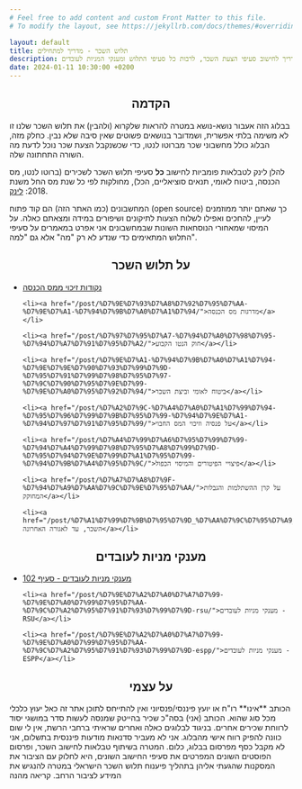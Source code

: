 ```yaml
---
# Feel free to add content and custom Front Matter to this file.
# To modify the layout, see https://jekyllrb.com/docs/themes/#overriding-theme-defaults

layout: default
title: תלוש השכר - מדריך למתחילים
description: מדריך לחישוב סעיפי הצעת השכר, לרבות כל סעיפי התלוש ומענקי המניות לעובדים
date: 2024-01-11 10:30:00 +0200
---
```


<center>
<h2>הקדמה</h2>
</center>
בבלוג הזה אעבור נושא-נושא במטרה להראות שלקרוא (ולהבין) את תלוש השכר שלנו זו לא משימה בלתי אפשרית, ושמדובר בנושאים פשוטים שאין סיבה שלא נבין. כחלק מזה, הבלוג כולל מחשבוני שכר מברוטו לנטו, כדי שכשנקבל הצעת שכר נוכל לדעת מה השורה התחתונה שלה.

להלן לינק לטבלאות פומביות לחישוב **כל** סעיפי תלוש השכר לשכירים (ברוטו לנטו, מס הכנסה, ביטוח לאומי, תנאים סוציאליים, הכל), מחולקות לפי כל שנת מס החל משנת 2018: [לינק](https://drive.google.com/drive/folders/1JZmJg2pkD97mQ_fJOBcbuyMOiO_fFsCr?usp=sharing).

המחשבונים (כמו האתר הזה) הם קוד פתוח (open source) כך שאתם יותר ממוזמנים לעיין, להחכים ואפילו לשלוח הצעות לתיקונים ושיפורים במידה ומצאתם כאלה. על המיסוי שמאחורי הנוסחאות השונות שבמחשבונים אני אפרט במאמרים על סעיפי התלוש המתאימים כדי שנדע לא רק "מה" אלא גם "למה".

<center>
<h2>על תלוש השכר</h2>
</center>

<ul>
    <li><a href="/post/%D7%A0%D7%A7%D7%95%D7%93%D7%95%D7%AA-%D7%96%D7%99%D7%9B%D7%95%D7%99-%D7%9E%D7%9E%D7%A1-%D7%94%D7%9B%D7%A0%D7%A1%D7%94/">נקודות זיכוי ממס הכנסה</a></li>
  
    <li><a href="/post/%D7%9E%D7%93%D7%A8%D7%92%D7%95%D7%AA-%D7%9E%D7%A1-%D7%94%D7%9B%D7%A0%D7%A1%D7%94/">מדרגות מס הכנסה</a></li>
  
    <li><a href="/post/%D7%97%D7%95%D7%A7-%D7%94%D7%A0%D7%98%D7%95-%D7%94%D7%A7%D7%91%D7%95%D7%A2/">חוק הנטו הקבוע</a></li>
  
    <li><a href="/post/%D7%9E%D7%A1-%D7%94%D7%9B%D7%A0%D7%A1%D7%94-%D7%9E%D7%9E%D7%90%D7%93%D7%99%D7%9D-%D7%95%D7%91%D7%99%D7%98%D7%95%D7%97-%D7%9C%D7%90%D7%95%D7%9E%D7%99-%D7%9E%D7%A0%D7%95%D7%92%D7%94/">ביטוח לאומי וביצת השכר</a></li>
  
    <li><a href="/post/%D7%A2%D7%9C-%D7%A4%D7%A0%D7%A1%D7%99%D7%94-%D7%95%D7%96%D7%99%D7%9B%D7%95%D7%99-%D7%94%D7%9E%D7%A1-%D7%94%D7%97%D7%91%D7%95%D7%99/">על פנסיה וזיכוי המס החבוי</a></li>
  
    <li><a href="/post/%D7%A4%D7%99%D7%A6%D7%95%D7%99%D7%99-%D7%94%D7%A4%D7%99%D7%98%D7%95%D7%A8%D7%99%D7%9D-%D7%95%D7%94%D7%9E%D7%99%D7%A1%D7%95%D7%99-%D7%94%D7%9B%D7%A4%D7%95%D7%9C/">פיצויי הפיטורים והמיסוי הכפול</a></li>
  
    <li><a href="/post/%D7%A7%D7%A8%D7%9F-%D7%94%D7%A9%D7%AA%D7%9C%D7%9E%D7%95%D7%AA/">על קרן ההשתלמות והגבלות המחוקק</a></li>
  
    <li><a href="/post/%D7%A1%D7%99%D7%9B%D7%95%D7%9D_%D7%AA%D7%9C%D7%95%D7%A9_%D7%94%D7%A9%D7%9B%D7%A8/">תלוש השכר, עד לאגורה האחרונה</a></li>
</ul>

<center>
<h2>מענקי מניות לעובדים</h2>
</center>

<ul>
    <li><a href="/post/%D7%9E%D7%A2%D7%A0%D7%A7%D7%99-%D7%9E%D7%A0%D7%99%D7%95%D7%AA-%D7%9C%D7%A2%D7%95%D7%91%D7%93%D7%99%D7%9D-%D7%A1%D7%A2%D7%99%D7%A3-102/">מענקי מניות לעובדים - סעיף 102</a></li>
  
    <li><a href="/post/%D7%9E%D7%A2%D7%A0%D7%A7%D7%99-%D7%9E%D7%A0%D7%99%D7%95%D7%AA-%D7%9C%D7%A2%D7%95%D7%91%D7%93%D7%99%D7%9D-rsu/">מענקי מניות לעובדים - RSU</a></li>
  
    <li><a href="/post/%D7%9E%D7%A2%D7%A0%D7%A7%D7%99-%D7%9E%D7%A0%D7%99%D7%95%D7%AA-%D7%9C%D7%A2%D7%95%D7%91%D7%93%D7%99%D7%9D-espp/">מענקי מניות לעובדים - ESPP</a></li>
</ul>

<center>
<h2>על עצמי</h2>
</center>
הכותב **אינו** רו"ח או יועץ פיננסי/פנסיוני ואין להתייחס לתוכן אתר זה כאל יעוץ כלכלי מכל סוג שהוא. הכותב (אני) בסה"כ שכיר בהייטק שמנסה לעשות סדר במושגי יסוד לרווחת שכירים אחרים. בניגוד לבלוגים כאלה ואחרים שראיתי ברחבי הרשת, אין לי שום כוונה להפיק רווח אישי מהבלוג. אני לא מעביר סדנאות מודעות פיננסית בתשלום, אני לא מקבל כסף מפרסום בבלוג, כלום. המטרה בשיתוף טבלאות לחישוב השכר, ופרסום הפוסטים השונים המפרטים את סעיפי החישוב השונים, היא לחלוק עם הציבור את המסקנות שהגעתי אליהן בתהליך פיענוח תלוש השכר הישראלי במטרה להנגיש את המידע לציבור הרחב. קריאה מהנה

